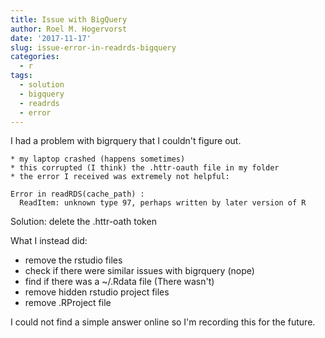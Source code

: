 ```yaml
---
title: Issue with BigQuery 
author: Roel M. Hogervorst
date: '2017-11-17'
slug: issue-error-in-readrds-bigquery
categories:
  - r
tags:
  - solution
  - bigquery
  - readrds
  - error
---
```


I had a problem with bigrquery that I couldn't figure out.

    * my laptop crashed (happens sometimes)
    * this corrupted (I think) the .httr-oauth file in my folder
    * the error I received was extremely not helpful:

```
Error in readRDS(cache_path) :
  ReadItem: unknown type 97, perhaps written by later version of R
```

Solution: delete the .httr-oath token

What I instead did:

- remove the rstudio files
- check if there were similar issues with bigrquery (nope)
- find if there was a ~/.Rdata file (There wasn't)
- remove hidden rstudio project files
- remove .RProject file

I could not find a simple answer online so I'm recording this for the future.

